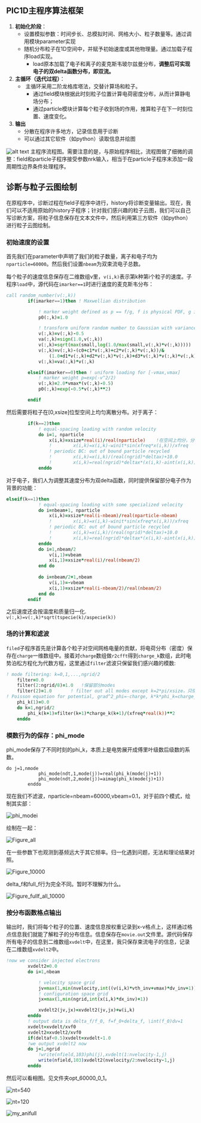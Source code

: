 

## PIC1D主程序算法框架

1. **初始化阶段**：
   - 设置模拟参数：时间步长、总模拟时间、网格大小、粒子数量等。通过调用模块parameter实现
   - 随机分布粒子在1D空间中，并赋予初始速度或其他物理量。通过加载子程序load实现。
     - load原本加载了电子和离子的麦克斯韦玻尔兹曼分布，**调整后可实现电子的双delta函数分布，即双流。**
2. **主循环（迭代过程）**：
   - ​	主循环采用二阶龙格库塔法，交替计算场和粒子。
     - 通过field模块根据此时刻粒子位置计算电荷密度分布，从而计算静电场分布；
     - 通过particle模块计算每个粒子收到场的作用，推算粒子在下一时刻位置、速度变化。
3. **输出**
   - 分散在程序许多地方，记录信息用于诊断
   - 可以通过其它软件（如python）读取信息并绘图

![alt text](mainprogramprocess.jpg)
主程序流程图。需要注意的是，与原始程序相比，流程图做了细微的调整：field和particle子程序接受参数nrk输入，相当于在particle子程序末添加一段周期性边界条件处理程序。

## 诊断与粒子云图绘制
在原程序中，诊断过程在field子程序中进行，history将诊断变量输出。现在，我们可以不适用原始的history子程序；针对我们感兴趣的粒子云图，我们可以自己写诊断方案，将粒子信息保存在文本文件中，然后利用第三方软件（如python）进行粒子云图绘制。

### 初始速度的设置

首先我们在parameter中声明了我们的粒子数量，离子和电子均为`nparticle=60000`。然后我们设置`nbeam`为双束流电子总数。

每个粒子的速度信息保存在二维数组v里，`v(i,k)`表示第k种第i个粒子的速度。子程序`load`中，源代码在`imarker==1`时进行速度的麦克斯韦分布：

```fortran
call random_number(v(:,k))
        if(imarker==1)then ! Maxwellian distribution

            ! marker weight defined as p == f/g, f is physical PDF, g is marker PDF
            p0(:,k)=1.0

            ! transform uniform random number to Gaussian with variance=1
            v(:,k)=v(:,k)-0.5
            va(:,k)=sign(1.0,v(:,k))
            v(:,k)=sqrt(max(small,log(1.0/max(small,v(:,k)*v(:,k)))))
            v(:,k)=v(:,k)-(c0+c1*v(:,k)+c2*v(:,k)*v(:,k))/&
                (1.0+d1*v(:,k)+d2*v(:,k)*v(:,k)+d3*v(:,k)*v(:,k)*v(:,k))
            v(:,k)=va(:,k)*v(:,k)

        elseif(imarker==0)then ! uniform loading for [-vmax,vmax]
            ! marker weight p=exp(-v^2/2)
            v(:,k)=2.0*vmax*(v(:,k)-0.5)
            p0(:,k)=exp(-0.5*v(:,k)**2)

        endif
```

然后需要将粒子在[0,xsize]位型空间上均匀离散分布。对于离子：

```fortran
        if(k==2)then
            ! equal-spacing loading with random velocity
            do i=1, nparticle
                x(i,k)=xsize*real(i)/real(nparticle)    !在空间上均分，分在0到xsize之间
                !        x(i,k)=x(i,k)-winit*sin(xfreq*x(i,k))/xfreq
                ! periodic BC: out of bound particle recycled
                !        x(i,k)=x(i,k)/(real(ngrid)*deltax)+10.0
                !        x(i,k)=real(ngrid)*deltax*(x(i,k)-aint(x(i,k)))
            enddo
```

对于电子，我们人为调整其速度分布为双delta函数，同时提供保留部分电子作为背景的功能：

```fortran
elseif(k==1)then
            ! equal-spacing loading with some specialized velocity
            do i=nbeam+1, nparticle
                x(i,k)=xsize*real(i-nbeam)/real(nparticle-nbeam)
                !        x(i,k)=x(i,k)-winit*sin(xfreq*x(i,k))/xfreq
                ! periodic BC: out of bound particle recycled
                !        x(i,k)=x(i,k)/(real(ngrid)*deltax)+10.0
                !        x(i,k)=real(ngrid)*deltax*(x(i,k)-aint(x(i,k)))
            enddo
            do i=1,nbeam/2
                v(i,1)=vbeam
                x(i,1)=xsize*real(i)/real(nbeam/2)
            end do
            
            do i=nbeam/2+1,nbeam
                v(i,1)=-vbeam
                x(i,1)=xsize*real(i-nbeam/2)/real(nbeam/2)
            end do
        endif
```

之后速度还会按温度和质量归一化. `v(:,k)=v(:,k)*sqrt(tspecie(k)/aspecie(k))`

### 场的计算和滤波

`filed`子程序首先是计算各个粒子对空间网格电量的贡献，将电荷分布（密度）保存在`charge`一维数组中。接着对`charge`数组做`r2cfft`得到`charge_k`数组，此时电势泊松方程化为代数方程，这里通过`filter`滤波只保留我们感兴趣的模数:

```fortran
! mode filtering: k=0,1,...,ngrid/2
    filter=0.0
    filter(2:ngrid/8)=1.0   !保留部分modes
    filter(2)=1.0		! filter out all modes except k=2*pi/xsize，只保留基频
! Poisson equation for potential, grad^2_phi=-charge, k*k*phi_k=charge_k
    phi_k(1)=0.0
    do k=1,ngrid/2
        phi_k(k+1)=filter(k+1)*charge_k(k+1)/(xfreq*real(k))**2
    enddo
```

### 模数行为的保存：phi_mode

phi_mode保存了不同时刻的phi_k，本质上是电势展开成傅里叶级数后级数的系数。

```
do j=1,nmode
            phi_mode(ndt,1,mode(j))=real(phi_k(mode(j)+1))
            phi_mode(ndt,2,mode(j))=aimag(phi_k(mode(j)+1))
        enddo
```

现在我们不滤波，nparticle=nbeam=60000,vbeam=0.1，对于前四个模式，绘制其实部：

![phi_modei](refphoto/phi_modei.png)

绘制在一起：

![Figure_all](refphoto/Figure_all.png)

在一些参数下也观测到基频远大于其它频率。归一化遇到问题，无法和理论结果对照。

![Figure_10000](refphoto/Figure_10000.png)

delta_f和full_f行为完全不同。暂时不理解为什么。

![Figure_fullf_all_10000](refphoto/Figure_fullf_all_10000.png)

### 按分布函数格点输出

输出时，我们将每个粒子的位置、速度信息按权重记录到x-v格点上，这样通过格点信息我们就能了解粒子的分布信息。信息保存在`movie.out`文件里。源代码保存所有电子的信息到二维数组`xvdelt`中，在这里，我只保存束流电子的信息，记录在二维数组`xvdelt2`中。

```fortran
!now we consider injected electrons
        xvdelt2=0.0
        do i=1,nbeam

            ! velocity space grid
            jv=max(1,min(nvelocity,int((v(i,k)*vth_inv+vmax)*dv_inv+1)))
            ! configuration space grid
            jx=max(1,min(ngrid,int(x(i,k)*dx_inv)+1))

            xvdelt2(jv,jx)=xvdelt2(jv,jx)+w(i,k)
        enddo
        ! output data is delta_f/f_0, f=f_0+delta_f, \int(f_0)dv=1
        xvdelt=xvdelt/xvf0
        xvdelt2=xvdelt2/xvf0
        if(deltaf<0.5)xvdelt=xvdelt-1.0
        !we output xvdelt2 now
        do j=1,ngrid
            !write(nfield,103)phi(j),xvdelt(1:nvelocity-1,j)
            write(nfield,103)xvdelt2(nvelocity/2:nvelocity-1,j)
        enddo
```

然后可以看相图。见文件夹opt_60000_0_1。

![nt=540](refphoto/opt_60000_0_1/nt=540.png)

![nt=120](refphoto/nt=120.png)

![my_anifull](refphoto/my_anifull.gif)